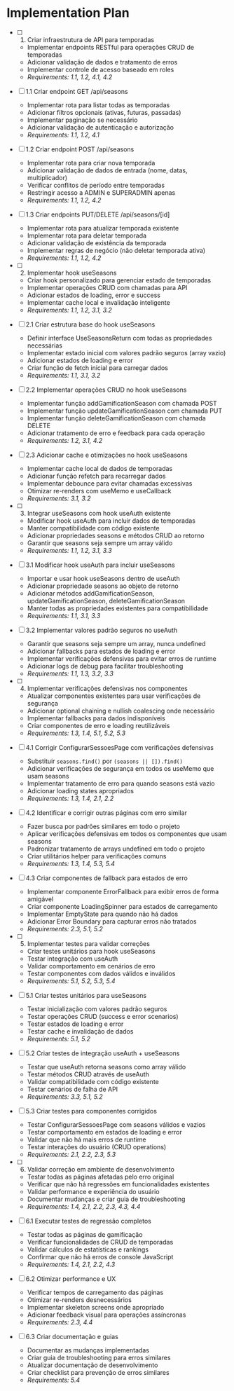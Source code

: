 # Implementation Plan

- [ ] 1. Criar infraestrutura de API para temporadas

  - Implementar endpoints RESTful para operações CRUD de temporadas
  - Adicionar validação de dados e tratamento de erros
  - Implementar controle de acesso baseado em roles
  - _Requirements: 1.1, 1.2, 4.1, 4.2_

- [ ] 1.1 Criar endpoint GET /api/seasons

  - Implementar rota para listar todas as temporadas
  - Adicionar filtros opcionais (ativas, futuras, passadas)
  - Implementar paginação se necessário
  - Adicionar validação de autenticação e autorização
  - _Requirements: 1.1, 1.2, 4.1_

- [ ] 1.2 Criar endpoint POST /api/seasons

  - Implementar rota para criar nova temporada
  - Adicionar validação de dados de entrada (nome, datas, multiplicador)
  - Verificar conflitos de período entre temporadas
  - Restringir acesso a ADMIN e SUPERADMIN apenas
  - _Requirements: 1.1, 1.2, 4.2_

- [ ] 1.3 Criar endpoints PUT/DELETE /api/seasons/[id]

  - Implementar rota para atualizar temporada existente
  - Implementar rota para deletar temporada
  - Adicionar validação de existência da temporada
  - Implementar regras de negócio (não deletar temporada ativa)
  - _Requirements: 1.1, 1.2, 4.2_

- [ ] 2. Implementar hook useSeasons
  - Criar hook personalizado para gerenciar estado de temporadas
  - Implementar operações CRUD com chamadas para API
  - Adicionar estados de loading, error e success
  - Implementar cache local e invalidação inteligente
  - _Requirements: 1.1, 1.2, 3.1, 3.2_

- [ ] 2.1 Criar estrutura base do hook useSeasons
  - Definir interface UseSeasonsReturn com todas as propriedades necessárias
  - Implementar estado inicial com valores padrão seguros (array vazio)
  - Adicionar estados de loading e error
  - Criar função de fetch inicial para carregar dados
  - _Requirements: 1.1, 3.1, 3.2_

- [ ] 2.2 Implementar operações CRUD no hook useSeasons
  - Implementar função addGamificationSeason com chamada POST
  - Implementar função updateGamificationSeason com chamada PUT
  - Implementar função deleteGamificationSeason com chamada DELETE
  - Adicionar tratamento de erro e feedback para cada operação
  - _Requirements: 1.2, 3.1, 4.2_

- [ ] 2.3 Adicionar cache e otimizações no hook useSeasons
  - Implementar cache local de dados de temporadas
  - Adicionar função refetch para recarregar dados
  - Implementar debounce para evitar chamadas excessivas
  - Otimizar re-renders com useMemo e useCallback
  - _Requirements: 3.1, 3.2_

- [ ] 3. Integrar useSeasons com hook useAuth existente
  - Modificar hook useAuth para incluir dados de temporadas
  - Manter compatibilidade com código existente
  - Adicionar propriedades seasons e métodos CRUD ao retorno
  - Garantir que seasons seja sempre um array válido
  - _Requirements: 1.1, 1.2, 3.1, 3.3_

- [ ] 3.1 Modificar hook useAuth para incluir useSeasons
  - Importar e usar hook useSeasons dentro de useAuth
  - Adicionar propriedade seasons ao objeto de retorno
  - Adicionar métodos addGamificationSeason, updateGamificationSeason, deleteGamificationSeason
  - Manter todas as propriedades existentes para compatibilidade
  - _Requirements: 1.1, 3.1, 3.3_

- [ ] 3.2 Implementar valores padrão seguros no useAuth
  - Garantir que seasons seja sempre um array, nunca undefined
  - Adicionar fallbacks para estados de loading e error
  - Implementar verificações defensivas para evitar erros de runtime
  - Adicionar logs de debug para facilitar troubleshooting
  - _Requirements: 1.1, 1.3, 3.2, 3.3_

- [ ] 4. Implementar verificações defensivas nos componentes
  - Atualizar componentes existentes para usar verificações de segurança
  - Adicionar optional chaining e nullish coalescing onde necessário
  - Implementar fallbacks para dados indisponíveis
  - Criar componentes de erro e loading reutilizáveis
  - _Requirements: 1.3, 1.4, 5.1, 5.2, 5.3_

- [ ] 4.1 Corrigir ConfigurarSessoesPage com verificações defensivas
  - Substituir `seasons.find()` por `(seasons || []).find()`
  - Adicionar verificações de segurança em todos os useMemo que usam seasons
  - Implementar tratamento de erro para quando seasons está vazio
  - Adicionar loading states apropriados
  - _Requirements: 1.3, 1.4, 2.1, 2.2_

- [ ] 4.2 Identificar e corrigir outras páginas com erro similar
  - Fazer busca por padrões similares em todo o projeto
  - Aplicar verificações defensivas em todos os componentes que usam seasons
  - Padronizar tratamento de arrays undefined em todo o projeto
  - Criar utilitários helper para verificações comuns
  - _Requirements: 1.3, 1.4, 5.3, 5.4_

- [ ] 4.3 Criar componentes de fallback para estados de erro
  - Implementar componente ErrorFallback para exibir erros de forma amigável
  - Criar componente LoadingSpinner para estados de carregamento
  - Implementar EmptyState para quando não há dados
  - Adicionar Error Boundary para capturar erros não tratados
  - _Requirements: 2.3, 5.1, 5.2_

- [ ] 5. Implementar testes para validar correções
  - Criar testes unitários para hook useSeasons
  - Testar integração com useAuth
  - Validar comportamento em cenários de erro
  - Testar componentes com dados válidos e inválidos
  - _Requirements: 5.1, 5.2, 5.3, 5.4_

- [ ] 5.1 Criar testes unitários para useSeasons
  - Testar inicialização com valores padrão seguros
  - Testar operações CRUD (success e error scenarios)
  - Testar estados de loading e error
  - Testar cache e invalidação de dados
  - _Requirements: 5.1, 5.2_

- [ ] 5.2 Criar testes de integração useAuth + useSeasons
  - Testar que useAuth retorna seasons como array válido
  - Testar métodos CRUD através de useAuth
  - Validar compatibilidade com código existente
  - Testar cenários de falha de API
  - _Requirements: 3.3, 5.1, 5.2_

- [ ] 5.3 Criar testes para componentes corrigidos
  - Testar ConfigurarSessoesPage com seasons válidos e vazios
  - Testar comportamento em estados de loading e error
  - Validar que não há mais erros de runtime
  - Testar interações do usuário (CRUD operations)
  - _Requirements: 2.1, 2.2, 2.3, 5.3_

- [ ] 6. Validar correção em ambiente de desenvolvimento
  - Testar todas as páginas afetadas pelo erro original
  - Verificar que não há regressões em funcionalidades existentes
  - Validar performance e experiência do usuário
  - Documentar mudanças e criar guia de troubleshooting
  - _Requirements: 1.4, 2.1, 2.2, 2.3, 4.3, 4.4_

- [ ] 6.1 Executar testes de regressão completos
  - Testar todas as páginas de gamificação
  - Verificar funcionalidades de CRUD de temporadas
  - Validar cálculos de estatísticas e rankings
  - Confirmar que não há erros de console JavaScript
  - _Requirements: 1.4, 2.1, 2.2, 4.3_

- [ ] 6.2 Otimizar performance e UX
  - Verificar tempos de carregamento das páginas
  - Otimizar re-renders desnecessários
  - Implementar skeleton screens onde apropriado
  - Adicionar feedback visual para operações assíncronas
  - _Requirements: 2.3, 4.4_

- [ ] 6.3 Criar documentação e guias
  - Documentar as mudanças implementadas
  - Criar guia de troubleshooting para erros similares
  - Atualizar documentação de desenvolvimento
  - Criar checklist para prevenção de erros similares
  - _Requirements: 5.4_
